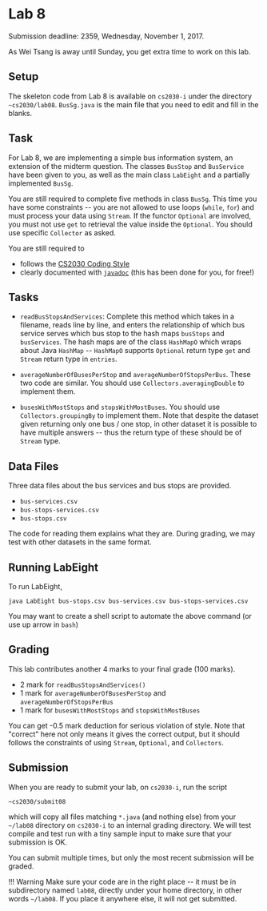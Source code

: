 # Lab 8

Submission deadline: 2359, Wednesday, November 1, 2017.

As Wei Tsang is away until Sunday, you get extra time to work on this lab.

## Setup

The skeleton code from Lab 8 is available on `cs2030-i` under the directory `~cs2030/lab08`.  `BusSg.java` is the main file that you need to edit and fill in the blanks.

## Task

For Lab 8, we are implementing a simple bus information system, an extension of the midterm question.  The classes `BusStop` and `BusService` have been given to you, as well as the main class `LabEight` and a partially implemented `BusSg`.

You are still required to complete five methods in class `BusSg`.  This time you have some constraints -- you are not allowed to use loops (`while`, `for`) and must process your data using `Stream`.  If the functor `Optional` are involved, you must not use `get` to retrieval the value inside the `Optional`.  You should use specific `Collector` as asked.

You are still required to

- follows the [CS2030 Coding Style](style.md)
- clearly documented with [`javadoc`](javadoc.md) (this has been done for you, for free!)

## Tasks

- `readBusStopsAndServices`: Complete this method which takes in a filename, reads line by line, and enters the relationship of which bus service serves which bus stop to the hash maps `busStops` and `busServices`.  The hash maps are of the class `HashMapO` which wraps about Java `HashMap` -- `HashMapO` supports `Optional` return type `get` and `Stream` return type in `entries`.

- `averageNumberOfBusesPerStop` and `averageNumberOfStopsPerBus`. These two code are similar.  You should use `Collectors.averagingDouble` to implement them.

- `busesWithMostStops` and `stopsWithMostBuses`. You should use `Collectors.groupingBy` to implement them.  Note that despite the dataset given returning only one bus / one stop, in other dataset it is possible to have multiple answers -- thus the return type of these should be of `Stream` type.

## Data Files

Three data files about the bus services and bus stops are provided.  

- `bus-services.csv`
- `bus-stops-services.csv`
- `bus-stops.csv`

The code for reading them explains what they are.  During grading, we may test with other datasets in the same format.

## Running LabEight

To run LabEight,

```
java LabEight bus-stops.csv bus-services.csv bus-stops-services.csv
```

You may want to create a shell script to automate the above command (or use up arrow in `bash`)

## Grading

This lab contributes another 4 marks to your final grade (100 marks).  

- 2 mark for `readBusStopsAndServices()`
- 1 mark for `averageNumberOfBusesPerStop` and `averageNumberOfStopsPerBus`
- 1 mark for `busesWithMostStops` and `stopsWithMostBuses`

You can get -0.5 mark deduction for serious violation of style.  Note that "correct" here not only means it gives the correct output, but it should follows the constraints of using `Stream`, `Optional`, and `Collectors`.

## Submission

When you are ready to submit your lab, on `cs2030-i`, run the script
```
~cs2030/submit08
```

which will copy all files matching `*.java` (and nothing else) from your `~/lab08` directory on `cs2030-i` to an internal grading directory.  We will test compile and test run with a tiny sample input to make sure that your submission is OK.

You can submit multiple times, but only the most recent submission will be graded.

!!! Warning 
    Make sure your code are in the right place -- it must be in subdirectory named `lab08`, directly under your home directory, in other words `~/lab08`.  If you place it anywhere else, it will not get submitted.

